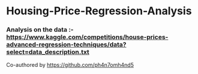 # Housing-Price-Regression-Analysis

### Analysis on the data :- https://www.kaggle.com/competitions/house-prices-advanced-regression-techniques/data?select=data_description.txt

Co-authored by https://github.com/ph4n7omh4nd5
 
